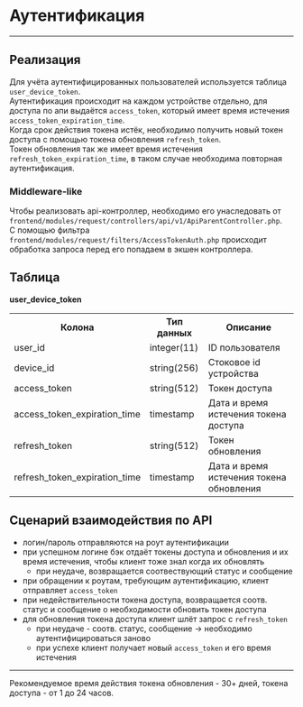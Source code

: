 # Аутентификация #

---
## Реализация ##
Для учёта аутентифицированных пользователей используется таблица `user_device_token`.<br>
Аутентификация происходит на каждом устройстве отдельно, для доступа по апи выдаётся `access_token`, который имеет время истечения `access_token_expiration_time`.<br>
Когда срок действия токена истёк, необходимо получить новый токен доступа с помощью токена обновления `refresh_token`.<br>
Токен обновления так же имеет время истечения `refresh_token_expiration_time`, в таком случае необходима повторная аутентификация.

### Middleware-like ###
Чтобы реализовать api-контроллер, необходимо его унаследовать от  `frontend/modules/request/controllers/api/v1/ApiParentController.php`.<br>
С помощью фильтра `frontend/modules/request/filters/AccessTokenAuth.php` происходит обработка запроса перед его попадаем в экшен контроллера. 

## Таблица ##
**user_device_token**
<table>
    <tr>
        <th>Колона</th>
        <th>Тип данных</th>
        <th>Описание</th>
    </tr>
    <tr>
        <td>user_id</td>
        <td>integer(11)</td>
        <td>ID пользователя</td>
    </tr>
    <tr>
        <td>device_id</td>
        <td>string(256)</td>
        <td>Стоковое id устройства</td>
    </tr>
    <tr>
        <td>access_token</td>
        <td>string(512)</td>
        <td>Токен доступа</td>
    </tr>
    <tr>
        <td>access_token_expiration_time</td>
        <td>timestamp</td>
        <td>Дата и время истечения токена доступа</td>
    </tr>
    <tr>
        <td>refresh_token</td>
        <td>string(512)</td>
        <td>Токен обновления</td>
    </tr>
    <tr>
        <td>refresh_token_expiration_time</td>
        <td>timestamp</td>
        <td>Дата и время истечения токена обновления</td>
    </tr>
</table>

## Сценарий взаимодействия по API ##
[//]: # (todo оставить ссылку на API, мб указать роут)
- логин/пароль отправляются на роут аутентификации 
- при успешном логине бэк отдаёт токены доступа и обновления и их время истечения, чтобы клиент тоже знал когда их обновлять 
  + при неудаче, возвращается соотвествующий статус и сообщение 
- при обращении к роутам, требующим аутентификацию, клиент отправляет `access_token`
- при недействительности токена доступа, возвращается соотв. статус и сообщение о необходимости обновить токен доступа
- для обновления токена доступа клиент шлёт запрос с `refresh_token`
  + при неудаче - соотв. статус, сообщение -> необходимо аутентифицироваться заново
  + при успехе клиент получает новый `access_token` и его время истечения

---

Рекомендуемое время действия токена обновления - 30+ дней, токена доступа - от 1 до 24 часов.